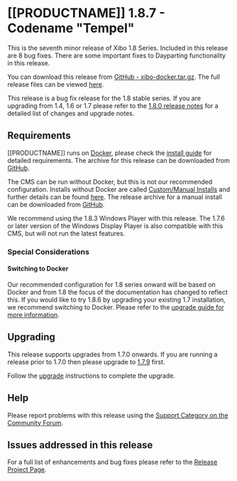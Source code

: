 <!--toc=getting_started-->

# [[PRODUCTNAME]] 1.8.7 - Codename "Tempel"

This is the seventh minor release of Xibo 1.8 Series. Included in this release are 8 bug fixes. There are some important fixes to Dayparting functionality in this release.

You can download this release from [GitHub - xibo-docker.tar.gz](https://github.com/xibosignage/xibo-cms/releases/download/1.8.7/xibo-docker.tar.gz). The full release files can be viewed [here](https://github.com/xibosignage/xibo-cms/releases/tag/1.8.7).

This release is a bug fix release for the 1.8 stable series. If you are upgrading from 1.4, 1.6 or 1.7 please refer to the [1.8.0 release notes](release_notes_1.8.0.html) for a detailed list of changes and upgrade notes.




## Requirements

[[PRODUCTNAME]] runs on [Docker](install_docker.html), please check the [install guide](install_cms.html) for detailed requirements. The archive for this release can be downloaded from [GitHub](https://github.com/xibosignage/xibo-docker/releases/tag/1.8.4).

The CMS can be run without Docker, but this is not our recommended configuration. Installs without Docker are called [Custom/Manual Installs](manual_install.html) and further details can be found [here](manual_install.html). The release archive for a manual install can be downloaded from [GitHub](https://github.com/xibosignage/xibo-cms/releases/tag/1.8.4).

We recommend using the 1.8.3 Windows Player with this release. The 1.7.6 or later version of the Windows Display Player is also compatible with this CMS, but will not run the latest features.



### Special Considerations

#### Switching to Docker
Our recommended configuration for 1.8 series onward will be based on Docker and from 1.8 the focus of the documentation has changed to reflect this. If you would like to try 1.8.6 by upgrading your existing 1.7 installation, we recommend switching to Docker. Please refer to the [upgrade guide for more information](upgrade_switch_to_docker.html).




## Upgrading

This release supports upgrades from 1.7.0 onwards. If you are running a release prior to 1.7.0 then please upgrade to [1.7.9](release_notes_1.7.9.html) first.

Follow the [upgrade](upgrade.html) instructions to complete the upgrade.



## Help

Please report problems with this release using the [Support Category on the Community Forum](https://community.xibo.org.uk/c/support).



## Issues addressed in this release

For a full list of enhancements and bug fixes please refer to the [Release Project Page](https://github.com/xibosignage/xibo/issues?q=milestone%3A1.8.7+is%3Aclosed).
